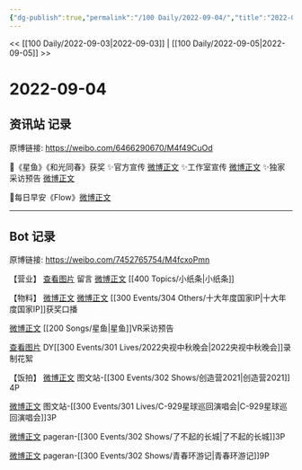 ```yaml
---
{"dg-publish":true,"permalink":"/100 Daily/2022-09-04/","title":"2022-09-04","created":"2022-12-07T16:39:34.000+08:00","updated":"2023-04-11T14:46:33.000+08:00"}
---
```



<< [[100 Daily/2022-09-03\|2022-09-03]] | [[100 Daily/2022-09-05\|2022-09-05]] >>

# 2022-09-04

## 资讯站 记录

原博链接: https://weibo.com/6466290670/M4f49CuOd

🌟《星鱼》《和光同春》获奖
✨官方宣传 [微博正文](https://weibo.com/detail/4809927460128293)
✨工作室宣传 [微博正文](https://weibo.com/detail/4809954446022019)
✨独家采访预告 [微博正文](https://weibo.com/detail/4810071656366954)

🌟每日早安《Flow》[微博正文](https://weibo.com/detail/4809896132611680)

---
## Bot 记录

原博链接: https://weibo.com/7452765754/M4fcxoPmn

【营业】
[查看图片](https://wx2.sinaimg.cn/large/0088n2Pggy1h5uzfxutr5j30yi07ngm5.jpg) 留言 [微博正文](https://m.weibo.cn/1736988591/4803960362503865) [[400 Topics/小纸条\|小纸条]]

【物料】
[微博正文](https://m.weibo.cn/7738477510/4809923400044999) [微博正文](https://m.weibo.cn/1266269835/4809940898153154) [[300 Events/304 Others/十大年度国家IP\|十大年度国家IP]]获奖口播

[微博正文](https://m.weibo.cn/7738477510/4810055202111500) [[200 Songs/星鱼\|星鱼]]VR采访预告

[查看图片](https://wx1.sinaimg.cn/large/0088n2Pggy1h5uzfvaoj4j30u01hdgp0.jpg) DY[[300 Events/301 Lives/2022央视中秋晚会\|2022央视中秋晚会]]录制花絮

【饭拍】
[微博正文](https://m.weibo.cn/6987697229/4809939081762136) 图文站-[[300 Events/302 Shows/创造营2021\|创造营2021]] 4P

[微博正文](https://m.weibo.cn/6987697229/4810060125701783) 图文站-[[300 Events/301 Lives/C-929星球巡回演唱会\|C-929星球巡回演唱会]]3P

[微博正文](https://m.weibo.cn/7633014126/4809981880175525) pageran-[[300 Events/302 Shows/了不起的长城\|了不起的长城]]3P

[微博正文](https://m.weibo.cn/7633014126/4810033315189092) pageran-[[300 Events/302 Shows/青春环游记\|青春环游记]]9P
